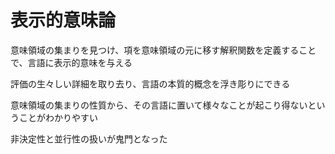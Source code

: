 # 表示的意味論

意味領域の集まりを見つけ、項を意味領域の元に移す解釈関数を定義することで、言語に表示的意味を与える

評価の生々しい詳細を取り去り、言語の本質的概念を浮き彫りにできる

意味領域の集まりの性質から、その言語に置いて様々なことが起こり得ないということがわかりやすい

非決定性と並行性の扱いが鬼門となった
